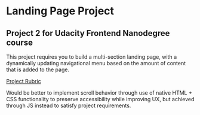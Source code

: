 # Landing Page Project

## Project 2 for Udacity Frontend Nanodegree course

This project requires you to build a multi-section landing page, with a dynamically updating navigational menu based on the amount of content that is added to the page.

[Project Rubric](https://review.udacity.com/#!/rubrics/2658/view)

Would be better to implement scroll behavior through use of native HTML + CSS functionality to preserve accessibility while improving UX, but achieved through JS instead to satisfy project requirements.
